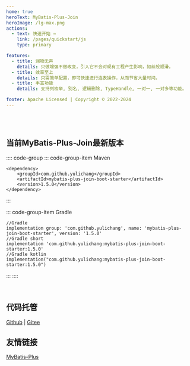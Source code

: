 ```yaml
---
home: true
heroText: MyBatis-Plus-Join
heroImage: /lg-max.png
actions:
  - text: 快速开始 →
    link: /pages/quickstart/js
    type: primary

features:
  - title: 润物无声
    details: 只做增强不做改变，引入它不会对现有工程产生影响，如丝般顺滑。
  - title: 效率至上
    details: 只需简单配置，即可快速进行连表操作，从而节省大量时间。
  - title: 丰富功能
    details: 支持列枚举, 别名, 逻辑删除, TypeHandle, 一对一, 一对多等功能。

footer: Apache Licensed | Copyright © 2022-2024
---
```


<br/>
<br/>

## 当前MyBatis-Plus-Join最新版本

:::: code-group
::: code-group-item Maven

```xml:no-line-numbers
<dependency>
    <groupId>com.github.yulichang</groupId>
    <artifactId>mybatis-plus-join-boot-starter</artifactId>
    <version>1.5.0</version>
</dependency>
```

:::

::: code-group-item Gradle

```gradle:no-line-numbers
//Gradle
implementation group: 'com.github.yulichang', name: 'mybatis-plus-join-boot-starter', version: '1.5.0'
//Gradle short
implementation 'com.github.yulichang:mybatis-plus-join-boot-starter:1.5.0'
//Gradle kotlin
implementation("com.github.yulichang:mybatis-plus-join-boot-starter:1.5.0")
```

:::
::::



<br />

## 代码托管

[Github](https://github.com/yulichang/mybatis-plus-join) | [Gitee](https://gitee.com/best_handsome/mybatis-plus-join)

## 友情链接

[MyBatis-Plus](https://baomidou.com/)
